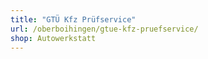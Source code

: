 ```yaml
---
title: "GTÜ Kfz Prüfservice"
url: /oberboihingen/gtue-kfz-pruefservice/
shop: Autowerkstatt
---
```

